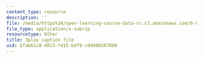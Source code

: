 ```yaml
---
content_type: resource
description: ''
file: /media/https%3A/open-learning-course-data-rc.s3.amazonaws.com/6-004-computation-structures-spring-2017/bfab61c8d823f415b4f9c0d40b567808_VxVF6QzwtwI.srt
file_type: application/x-subrip
resourcetype: Other
title: 3play caption file
uid: bfab61c8-d823-f415-b4f9-c0d40b567808
---
```

